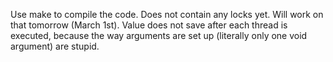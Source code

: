 Use make to compile the code.
Does not contain any locks yet. Will work on that tomorrow (March 1st).
Value does not save after each thread is executed, because the way arguments are set up (literally only one void argument) are stupid.